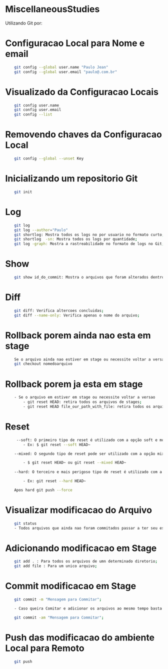 # MiscellaneousStudies  

Utilizando Git por:


# Configuracao Local para Nome e email
    
```sh
    git config --global user.name "Paulo Jean"
    git config --global user.email "paulo@.com.br"
```

# Visualizado da Configuracao Locais
    
```sh
    git config user.name 
    git config user.email 
    git config --list
```

# Removendo chaves da Configuracao Local
    
```sh
    git config --global --unset Key
```

# Inicializando um repositorio Git
    
```sh
    git init
```

# Log
```sh
    git log
    git log --author="Paulo"
    git shortlog: Mostra todos os logs no por usuario no formato curto;
    git shortlog  -sn: Mostra todos os logs por quantidade;
    git log -graph: Mostra a rastreabilidade no formato de logs no Git;
```

# Show
```sh
    git show id_do_commit: Mostra o arquivos que foram alterados dentro do Commit;
```
# Diff
```sh
    git diff: Verifica altercoes concluidas;
    git diff --name-only: Verifica apenas o nome do arquivo;
```
    
# Rollback porem ainda nao esta em stage
```sh
    Se o arquivo ainda nao estiver em stage ou necessite voltar a versao
    git checkout nomedoarquivo
```

# Rollback porem ja esta em stage
```sh
    - Se o arquivo em estiver em stage ou necessite voltar a versao    
        - git reset HEAD: retira todos os arquivos de stages;
        - git reset HEAD file_our_path_with_file: retira todos os arquivos de stages;
```

# Reset
```sh
     --soft: O primeiro tipo de reset é utilizado com a opção soft e move apenas o ponteiro HEAD para algum outro commit, sem alterar a área de stage ou o diretório de working. É importante notar que, de fato, a operação moverá o branch para o qual o HEAD aponta e, por consequência, moverá também o ponteiro HEAD.
        - Ex: $ git reset --soft HEAD~

    --mixed: O segundo tipo de reset pode ser utilizado com a opção mixed ou, por ser o tipo default, somente com o comando reset.

        - $ git reset HEAD~ ou git reset --mixed HEAD~
        
    --hard: O terceiro e mais perigoso tipo de reset é utilizado com a opção hard e não apenas descarta as alterações na área de stage como também reverte todas as alterações no diretório de working para o estado do commit que foi especificado no comando. Por exemplo, imagine um repositório no mesmo estado dos casos anteriores.

        - Ex: git reset --hard HEAD~

    Apos hard git push --force
```

# Visualizar modificacao do Arquivo
```sh
    git status
    - Todos arquivos que ainda nao foram commitados passar a ter seu estado modificado.
```

# Adicionando modificacao em Stage
```sh
    git add . : Para todos os arquivos de umn determinado diretorio;
    git add file : Para um unico arquivo;

```

# Commit modificacao em Stage
```sh
    git commit -m "Mensagem para Commitar";

    - Caso queira Comitar e adicionar os arquivos ao mesmo tempo basta passar o seguinte comando:

    git commit -am "Mensagem para Commitar";
```

# Push das modificacao do ambiente Local para Remoto
```sh
    git push
```
